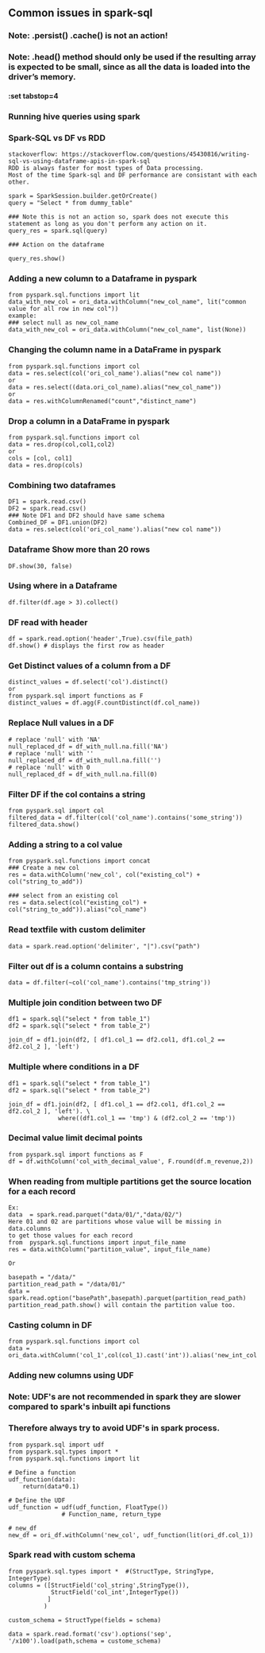 ## Common issues in spark-sql

### Note: .persist() .cache() is not an action!
### Note: .head() method should only be used if the resulting array is expected to be small, since as all the data is loaded into the driver’s memory.

#### :set tabstop=4                                                                                                                                                

### Running hive queries using spark

### Spark-SQL vs DF vs RDD
```
stackoverflow: https://stackoverflow.com/questions/45430816/writing-sql-vs-using-dataframe-apis-in-spark-sql
RDD is always faster for most types of Data processing.
Most of the time Spark-sql and DF performance are consistant with each other.
```

```
spark = SparkSession.builder.getOrCreate()
query = "Select * from dummy_table"

### Note this is not an action so, spark does not execute this statement as long as you don't perform any action on it.
query_res = spark.sql(query)

### Action on the dataframe

query_res.show()
```
### Adding a new column to a Dataframe in pyspark
```
from pyspark.sql.functions import lit
data_with_new_col = ori_data.withColumn("new_col_name", lit("common value for all row in new col"))
example: 
### select null as new_col_name
data_with_new_col = ori_data.withColumn("new_col_name", list(None))
```

### Changing the column name in a DataFrame in pyspark
```
from pyspark.sql.functions import col
data = res.select(col('ori_col_name').alias("new col name"))
or
data = res.select((data.ori_col_name).alias("new_col_name"))
or
data = res.withColumnRenamed("count","distinct_name")
```

### Drop a column in a DataFrame in pyspark
```
from pyspark.sql.functions import col
data = res.drop(col,col1,col2)
or
cols = [col, col1]
data = res.drop(cols)
```

### Combining two dataframes
```
DF1 = spark.read.csv()
DF2 = spark.read.csv()
### Note DF1 and DF2 should have same schema
Combined_DF = DF1.union(DF2)
data = res.select(col('ori_col_name').alias("new col name"))
```

### Dataframe Show more than 20 rows
```
DF.show(30, false)
```

### Using where in a Dataframe
```
df.filter(df.age > 3).collect()
```

### DF read with header
```
df = spark.read.option('header',True).csv(file_path)
df.show() # displays the first row as header
```

### Get Distinct values of a column from a DF
```
distinct_values = df.select('col').distinct()
or 
from pyspark.sql import functions as F
distinct_values = df.agg(F.countDistinct(df.col_name))
```

### Replace Null values in a DF
```
# replace 'null' with 'NA'
null_replaced_df = df_with_null.na.fill('NA')
# replace 'null' with ''
null_replaced_df = df_with_null.na.fill('')
# replace 'null' with 0
null_replaced_df = df_with_null.na.fill(0)
```


### Filter DF if the col contains a string
```
from pyspark.sql import col
filtered_data = df.filter(col('col_name').contains('some_string'))
filtered_data.show()
```


### Adding a string to a col value 
```
from pyspark.sql.functions import concat
### Create a new col
res = data.withColumn('new_col', col("existing_col") + col("string_to_add"))

### select from an existing col
res = data.select(col("existing_col") + col("string_to_add")).alias("col_name")
```

### Read textfile with custom delimiter
```
data = spark.read.option('delimiter', "|").csv("path")
```

### Filter out df is a column contains a substring
```
data = df.filter(~col('col_name').contains('tmp_string'))
```


### Multiple join condition between two DF
```
df1 = spark.sql("select * from table_1")
df2 = spark.sql("select * from table_2")

join_df = df1.join(df2, [ df1.col_1 == df2.col1, df1.col_2 == df2.col_2 ], 'left')
```

### Multiple where conditions in a DF
```
df1 = spark.sql("select * from table_1")
df2 = spark.sql("select * from table_2")

join_df = df1.join(df2, [ df1.col_1 == df2.col1, df1.col_2 == df2.col_2 ], 'left'). \
              where((df1.col_1 == 'tmp') & (df2.col_2 == 'tmp'))
```

### Decimal value limit decimal points
```
from pyspark.sql import functions as F
df = df.withColumn('col_with_decimal_value', F.round(df.m_revenue,2))
```


### When reading from multiple partitions get the source location for a each record
```
Ex: 
data  = spark.read.parquet("data/01/","data/02/")
Here 01 and 02 are partitions whose value will be missing in data.columns
to get those values for each record
from  pyspark.sql.functions import input_file_name
res = data.withColumn("partition_value", input_file_name)

Or

basepath = "/data/"
partition_read_path = "/data/01/"
data = spark.read.option("basePath",basepath).parquet(partition_read_path)
partition_read_path.show() will contain the partition value too.
```

### Casting column in DF
```
from pyspark.sql.functions import col
data = ori_data.withColumn('col_1',col(col_1).cast('int')).alias('new_int_col')
```

### Adding new columns using UDF
### Note: UDF's are not recommended in spark they are slower compared to spark's inbuilt api functions
### Therefore always try to avoid UDF's in spark process.
```
from pyspark.sql import udf
from pyspark.sql.types import *
from pyspark.sql.functions import lit

# Define a function
udf_function(data):
	return(data*0.1)

# Define the UDF
udf_function = udf(udf_function, FloatType())
			   # Function_name, return_type

# new_df
new_df = ori_df.withColumn('new_col', udf_function(lit(ori_df.col_1))

```


### Spark read with custom schema

```
from pyspark.sql.types import *  #(StructType, StringType, IntegerType)
columns = ([StructField('col_string',StringType()),
			StructField('col_int',IntegerType())
		   ]
		  )
		  
custom_schema = StructType(fields = schema)

data = spark.read.format('csv').options('sep', '/x100').load(path,schema = custome_schema)
```
